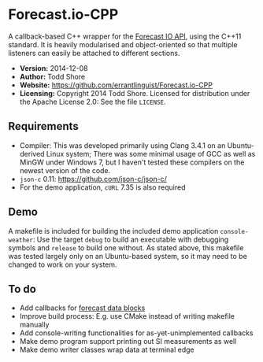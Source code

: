 Forecast.io-CPP
==============

A callback-based C++ wrapper for the [Forecast IO API](https://developer.forecast.io/), using the C++11 standard. It is heavily modularised and object-oriented so that multiple listeners can easily be attached to different sections.

* **Version:** 2014-12-08
* **Author:** Todd Shore
* **Website:** https://github.com/errantlinguist/Forecast.io-CPP
* **Licensing:** Copyright 2014 Todd Shore. Licensed for distribution under the Apache License 2.0: See the file `LICENSE`.

Requirements
---------------------------
* Compiler: This was developed primarily using Clang 3.4.1 on an Ubuntu-derived Linux system; There was some minimal usage of GCC as well as MinGW under Windows 7, but I haven't tested these compilers on the newest version of the code.
* `json-c` 0.11: https://github.com/json-c/json-c/
* For the demo application, `cURL` 7.35 is also required

Demo
---------------------------
A makefile is included for building the included demo application `console-weather`: Use the target `debug` to build an executable with debugging symbols and `release` to build one without. As stated above, this makefile was tested largely only on an Ubuntu-based system, so it may need to be changed to work on your system.


To do
---------------------------
* Add callbacks for [forecast data blocks](https://developer.forecast.io/docs/v2#data-blocks)
* Improve build process: E.g. use CMake instead of writing makefile manually
* Add console-writing functionalities for as-yet-unimplemented callbacks
* Make demo program support printing out SI measurements as well
* Make demo writer classes wrap data at terminal edge
